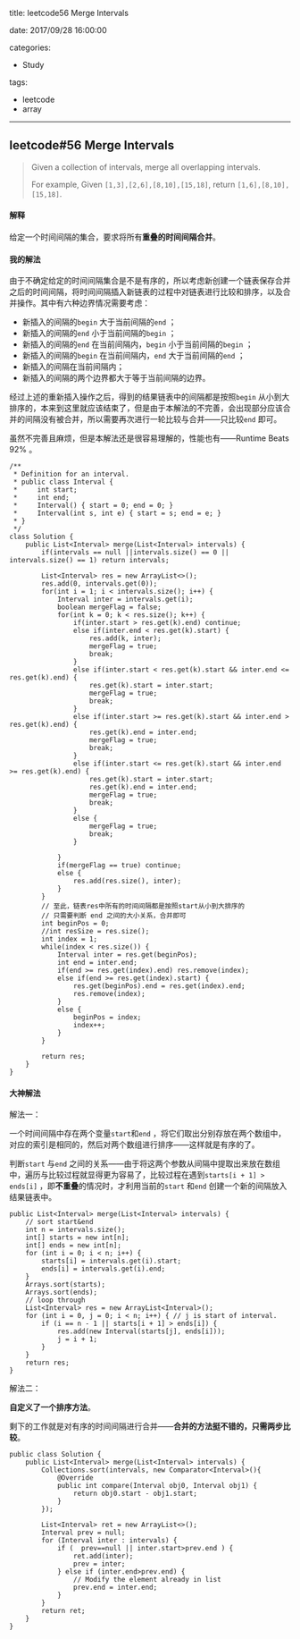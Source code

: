 title: leetcode56 Merge Intervals

date: 2017/09/28 16:00:00

categories:

- Study

tags:

- leetcode
- array

---

## leetcode#56 Merge Intervals

>Given a collection of intervals, merge all overlapping intervals.
>
>For example,
>Given `[1,3],[2,6],[8,10],[15,18]`,
>return `[1,6],[8,10],[15,18]`.

#### 解释

给定一个时间间隔的集合，要求将所有**重叠的时间间隔合并**。

#### 我的解法

由于不确定给定的时间间隔集合是不是有序的，所以考虑新创建一个链表保存合并之后的时间间隔，将时间间隔插入新链表的过程中对链表进行比较和排序，以及合并操作。其中有六种边界情况需要考虑：

- 新插入的间隔的`begin` 大于当前间隔的`end` ；
- 新插入的间隔的`end` 小于当前间隔的`begin` ；
- 新插入的间隔的`end` 在当前间隔内，`begin` 小于当前间隔的`begin` ；
- 新插入的间隔的`begin` 在当前间隔内，`end` 大于当前间隔的`end` ；
- 新插入的间隔在当前间隔内；
- 新插入的间隔的两个边界都大于等于当前间隔的边界。

经过上述的重新插入操作之后，得到的结果链表中的间隔都是按照`begin` 从小到大排序的，本来到这里就应该结束了，但是由于本解法的不完善，会出现部分应该合并的间隔没有被合并，所以需要再次进行一轮比较与合并——只比较`end` 即可。

虽然不完善且麻烦，但是本解法还是很容易理解的，性能也有——Runtime Beats 92% 。

```
/**
 * Definition for an interval.
 * public class Interval {
 *     int start;
 *     int end;
 *     Interval() { start = 0; end = 0; }
 *     Interval(int s, int e) { start = s; end = e; }
 * }
 */
class Solution {
    public List<Interval> merge(List<Interval> intervals) {        
        if(intervals == null ||intervals.size() == 0 || intervals.size() == 1) return intervals;
        
        List<Interval> res = new ArrayList<>();
        res.add(0, intervals.get(0));
        for(int i = 1; i < intervals.size(); i++) {
            Interval inter = intervals.get(i);
            boolean mergeFlag = false;
            for(int k = 0; k < res.size(); k++) {
                if(inter.start > res.get(k).end) continue;
                else if(inter.end < res.get(k).start) {
                    res.add(k, inter);
                    mergeFlag = true;
                    break;
                }
                else if(inter.start < res.get(k).start && inter.end <= res.get(k).end) {
                    res.get(k).start = inter.start;
                    mergeFlag = true;
                    break;
                }
                else if(inter.start >= res.get(k).start && inter.end > res.get(k).end) {
                    res.get(k).end = inter.end;
                    mergeFlag = true;
                    break;
                }
                else if(inter.start <= res.get(k).start && inter.end >= res.get(k).end) {
                    res.get(k).start = inter.start;
                    res.get(k).end = inter.end;
                    mergeFlag = true;
                    break;
                }
                else {
                    mergeFlag = true;
                    break;
                }
                    
            }
            if(mergeFlag == true) continue;
            else {
                res.add(res.size(), inter);
            }
        }
        // 至此，链表res中所有的时间间隔都是按照start从小到大排序的
        // 只需要判断 end 之间的大小关系，合并即可
        int beginPos = 0;
        //int resSize = res.size();
        int index = 1;
        while(index < res.size()) {
            Interval inter = res.get(beginPos);
            int end = inter.end;
            if(end >= res.get(index).end) res.remove(index);
            else if(end >= res.get(index).start) {
                res.get(beginPos).end = res.get(index).end;
                res.remove(index);
            }
            else {
                beginPos = index;
                index++;
            }
        }
        
        return res;
    }
}
```

#### 大神解法

解法一：

一个时间间隔中存在两个变量`start`和`end` ，将它们取出分别存放在两个数组中，对应的索引是相同的，然后对两个数组进行排序——这样就是有序的了。

判断`start` 与`end` 之间的关系——由于将这两个参数从间隔中提取出来放在数组中，遍历与比较过程就显得更为容易了，比较过程在遇到`starts[i + 1] > ends[i]` ，即**不重叠**的情况时，才利用当前的`start` 和`end` 创建一个新的间隔放入结果链表中。

```
public List<Interval> merge(List<Interval> intervals) {
	// sort start&end
	int n = intervals.size();
	int[] starts = new int[n];
	int[] ends = new int[n];
	for (int i = 0; i < n; i++) {
		starts[i] = intervals.get(i).start;
		ends[i] = intervals.get(i).end;
	}
	Arrays.sort(starts);
	Arrays.sort(ends);
	// loop through
	List<Interval> res = new ArrayList<Interval>();
	for (int i = 0, j = 0; i < n; i++) { // j is start of interval.
		if (i == n - 1 || starts[i + 1] > ends[i]) {
			res.add(new Interval(starts[j], ends[i]));
			j = i + 1;
		}
	}
	return res;
}
```

解法二：

**自定义了一个排序方法**。

剩下的工作就是对有序的时间间隔进行合并——**合并的方法挺不错的，只需两步比较**。

```
public class Solution {
    public List<Interval> merge(List<Interval> intervals) {
        Collections.sort(intervals, new Comparator<Interval>(){
            @Override
            public int compare(Interval obj0, Interval obj1) {
                return obj0.start - obj1.start;
            }
        });

        List<Interval> ret = new ArrayList<>();
        Interval prev = null;
        for (Interval inter : intervals) {
            if (  prev==null || inter.start>prev.end ) {
                ret.add(inter);
                prev = inter;
            } else if (inter.end>prev.end) {
                // Modify the element already in list
                prev.end = inter.end;
            }
        }
        return ret;
    }
}
```